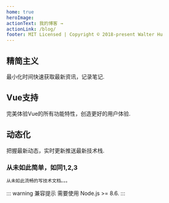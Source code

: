 ```yaml
---
home: true
heroImage:
actionText: 我的博客 →
actionLink: /blog/
footer: MIT Licensed | Copyright © 2018-present Walter Hu
---
```

<div class="features">
  <div class="feature">
    <h2>精简主义</h2>
    <p>最小化时间快速获取最新资讯，记录笔记.</p>
  </div>
  <div class="feature">
    <h2>Vue支持</h2>
    <p>完美体验Vue的所有功能特性，创造更好的用户体验.</p>
  </div>
  <div class="feature">
    <h2>动态化</h2>
    <p>把握最新动态，实时更新推送最新技术栈.</p>
  </div>
</div>

### 从未如此简单，如同1,2,3

``` bash
从未如此流畅的写技术文档。。。
```

::: warning 兼容提示
需要使用 Node.js >= 8.6.
:::
